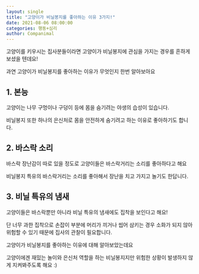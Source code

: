 ```yaml
---
layout: single
title: "고양이가 비닐봉지를 좋아하는 이유 3가지!"
date: 2021-08-06 08:00:00
categories: 행동+심리
author: Companimal
---
```


고양이를 키우시는 집사분들이라면 고양이가 비닐봉지에 관심을 가지는 경우를 흔하게 보셨을 텐데요!

과연 고양이가 비닐봉지를 좋아하는 이유가 무엇인지 한번 알아보아요

## 1. 본능

고양이는 나무 구멍이나 구덩이 등에 몸을 숨기려는 야생의 습성이 있습니다.

비닐봉지 또한 하나의 은신처로 몸을 안전하게 숨기려고 하는 이유로 좋아하기도 합니다.

## 2. 바스락 소리

바스락 장난감이 따로 있을 정도로 고양이들은 바스락거리는 소리를 좋아하다고 해요

비닐봉지 특유의 바스락거리는 소리를 좋아해서 장난을 치고 가지고 놀기도 한답니다.

## 3. 비닐 특유의 냄새

고양이들은 바스락뿐만 아니라 비닐 특유의 냄새에도 집착을 보인다고 해요!

단 너무 과한 집착으로 손잡이 부분에 머리가 끼거나 씹어 삼키는 경우 소화가 되지 않아 위험할 수 있기 때문에 집사의 관찰이 필요합니다.

고양이가 비닐봉지를 좋아하는 이유에 대해 알아보았는데요

고양이에겐 재밌는 놀이와 은신처 역할을 하는 비닐봉지지만 위험한 상황이 발생하지 않게 지켜봐주도록 해요 :)
